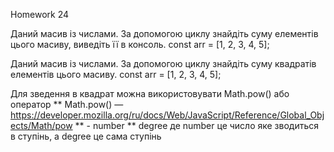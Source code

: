 Homework 24

Даний масив із числами. За допомогою циклу знайдіть суму елементів цього масиву, виведіть її в консоль.
const arr = [1, 2, 3, 4, 5]; 

Даний масив із числами. За допомогою циклу знайдіть суму квадратів елементів цього масиву.
const arr = [1, 2, 3, 4, 5];

Для зведення в квадрат можна використовувати Math.pow() або оператор **
Math.pow() — https://developer.mozilla.org/ru/docs/Web/JavaScript/Reference/Global_Objects/Math/pow
** - number ** degree де number це число яке зводиться в ступінь, а degree це сама ступінь
